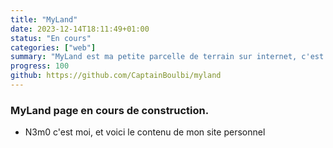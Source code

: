 ```yaml
---
title: "MyLand"
date: 2023-12-14T18:11:49+01:00
status: "En cours"
categories: ["web"]
summary: "MyLand est ma petite parcelle de terrain sur internet, c'est ce site web, fabriqué avec le framework hugo"
progress: 100
github: https://github.com/CaptainBoulbi/myland
---
```


### MyLand page en cours de construction.

- N3m0 c'est moi, et voici le contenu de mon site personnel